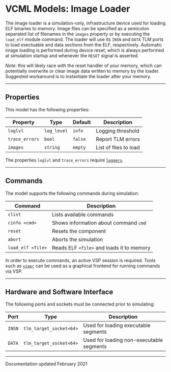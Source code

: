 # VCML Models: Image Loader
The image loader is a simulation-only, infrastructure device used for loading
ELF binaries to memory. Image files can be specified as a semicolon separated
list of filenames in the `images` property or by executing the `load_elf`
module command. The loader will use its `INSN` and `DATA` TLM ports to load
exectuable and data sections from the ELF, respectively. Automatic image
loading is performed during device reset, which is always performed at
simulation startup and whenever the `RESET` signal is asserted.

*Note*: this will likely race with the reset handler of your memory, which can
potentially overwrite or clear image data written to memory by the loader.
Suggested workaround is to instantiate the loader after your memory.

----
## Properties
This model has the following properties:

| Property          | Type        | Default    | Description             |
| ----------------- | ----------- | ---------- | ----------------------- |
| `loglvl`          | `log_level` | `info`     | Logging threshold       |
| `trace_errors`    | `bool`      | `false`    | Report TLM errors       |
| `images`          | `string`    | `empty`    | List of files to load   |

The properties `loglvl` and `trace_errors` require [`loggers`](../logging.md).

----
## Commands
The model supports the following commands during simulation:

| Command           | Description                               |
| ----------------- | ----------------------------------------- |
| `clist`           | Lists available commands                  |
| `cinfo <cmd>`     | Shows information about command `cmd`     |
| `reset`           | Resets the component                      |
| `abort`           | Aborts the simulation                     |
| `load_elf <file>` | Reads ELF `<file>` and loads it to memory |

In order to execute commands, an active VSP session is required. Tools such
as [`viper`](https://www.machineware.de) can be used as a graphical frontend
for running commands via VSP.

----
## Hardware and Software Interface
The following ports and sockets must be connected prior to simulating:

| Port    | Type                  | Description                              |
| ------- | --------------------- | ---------------------------------------- |
| `INSN`  |`tlm_target_socket<64>`| Used for loading executable segments     |
| `DATA`  |`tlm_target_socket<64>`| Used for loading non-executable segments |

----
Documentation updated February 2021
